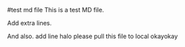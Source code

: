 #test md file
This is a test MD file.

Add extra lines.

And also.
add line
halo please pull this file to local
okayokay

